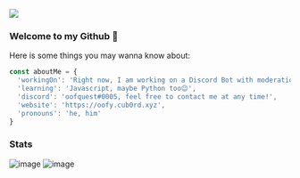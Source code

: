 ![](https://komarev.com/ghpvc/?username=oofquest&color=red)

### Welcome to my Github 👋

Here is some things you may wanna know about:
```js
const aboutMe = {
  'workingOn': 'Right now, I am working on a Discord Bot with moderation commands.',
  'learning': 'Javascript, maybe Python too😉',
  'discord': 'oofquest#0005, feel free to contact me at any time!',
  'website': 'https://oofy.cub0rd.xyz',
  'pronouns': 'he, him'
}

```


### Stats

![image](https://github-readme-stats.vercel.app/api?username=oofquest)
![image](https://github-readme-stats.vercel.app/api/top-langs/?username=oofquest)
